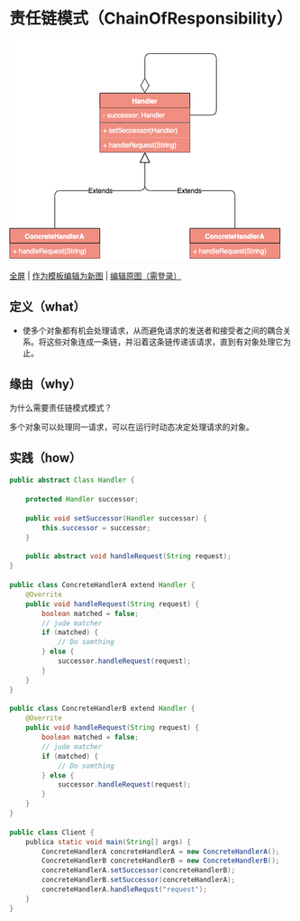# 责任链模式（ChainOfResponsibility）

![责任链模式](https://raw.githubusercontent.com/CodePoem/VDesignPatterns/master/docs/drawio/ChainOfResponsibility.png)

<a href = "https://www.draw.io/?lightbox=1#Uhttps://raw.githubusercontent.com/CodePoem/VDesignPatterns/master/docs/drawio/ChainOfResponsibility.png">全屏</a> |
<a href = "https://www.draw.io/#Uhttps://raw.githubusercontent.com/CodePoem/VDesignPatterns/master/docs/drawio/ChainOfResponsibility.png">作为模板编辑为新图</a> |
<a href = "https://www.draw.io/#HCodePoem/VDesignPatterns/master/docs/drawio/ChainOfResponsibility.drawio">编辑原图（需登录）</a>

## 定义（what）

- 使多个对象都有机会处理请求，从而避免请求的发送者和接受者之间的耦合关系。将这些对象连成一条链，并沿着这条链传递该请求，直到有对象处理它为止。

## 缘由（why）

为什么需要责任链模式模式？

多个对象可以处理同一请求，可以在运行时动态决定处理请求的对象。

## 实践（how）

```java
public abstract Class Handler {

    protected Handler successor;

    public void setSuccessor(Handler successor) {
        this.successor = successor;
    }

    public abstract void handleRequest(String request);
}

public class ConcreteHandlerA extend Handler {
    @Overrite
    public void handleRequest(String request) {
        boolean matched = false;
        // jude matcher
        if (matched) {
            // Do somthing
        } else {
            successor.handleRequest(request);
        }
    }
}

public class ConcreteHandlerB extend Handler {
    @Overrite
    public void handleRequest(String request) {
        boolean matched = false;
        // jude matcher
        if (matched) {
            // Do somthing
        } else {
            successor.handleRequest(request);
        }
    }
}

public class Client {
    publica static void main(String[] args) {
        ConcreteHandlerA concreteHandlerA = new ConcreteHandlerA();
        ConcreteHandlerB concreteHandlerB = new ConcreteHandlerB();
        concreteHandlerA.setSuccessor(concreteHandlerB);
        concreteHandlerB.setSuccessor(concreteHandlerA);
        concreteHandlerA.handleRequst("request");
    }
}
```
